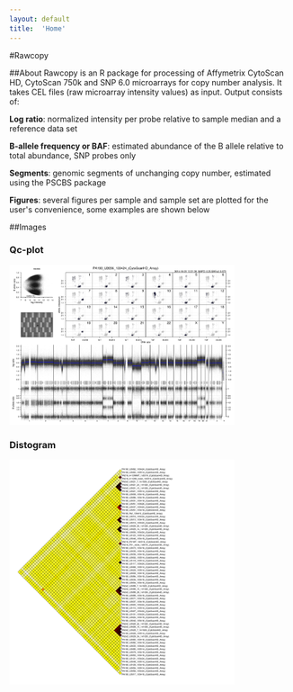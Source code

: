 ```yaml
---
layout: default
title:  'Home'
---
```


#Rawcopy

##About
Rawcopy is an R package for processing of Affymetrix CytoScan HD, CytoScan 750k and SNP 6.0 microarrays for copy number analysis. It takes CEL files (raw microarray intensity values) as input. Output consists of: 

<b>Log ratio</b>: normalized intensity per probe relative to sample median and a reference data set

<b>B-allele frequency or BAF</b>: estimated abundance of the B allele relative to total abundance, SNP probes only

<b>Segments</b>: genomic segments of unchanging copy number, estimated using the PSCBS package

<b>Figures</b>: several figures per sample and sample set are plotted for the user's convenience, some examples are shown below


##Images

### Qc-plot
<a href='/images/qc.png'> 
<img src='/images/qc.png' width="400px">
</a>


### Distogram
<a href='/images/distogram.png'> 
<img src='/images/distogram.png'  width="400px">
</a>




